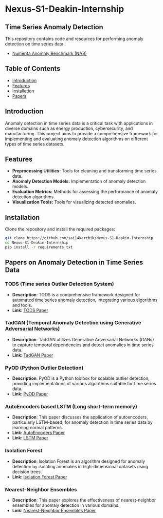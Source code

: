 # Nexus-S1-Deakin-Internship

## Time Series Anomaly Detection

This repository contains code and resources for performing anomaly detection on time series data.

- [Numenta Anomaly Benchmark (NAB)](https://www.kaggle.com/datasets/boltzmannbrain/nab)

## Table of Contents

- [Introduction](#introduction)
- [Features](#features)
- [Installation](#installation)
- [Papers](#papers)

## Introduction

Anomaly detection in time series data is a critical task with applications in diverse domains such as energy production, cybersecurity, and manufacturing. This project aims to provide a comprehensive framework for implementing and evaluating anomaly detection algorithms on different types of time series datasets.

## Features

- **Preprocessing Utilities:** Tools for cleaning and transforming time series data.
- **Anomaly Detection Models:** Implementation of anomaly detection models.
- **Evaluation Metrics:** Methods for assessing the performance of anomaly detection algorithms.
- **Visualization Tools:** Tools for visualizing detected anomalies.


## Installation

Clone the repository and install the required packages:

```bash
git clone https://github.com/sai14karthik/Nexus-S1-Deakin-Internship
cd Nexus-S1-Deakin-Internship
pip install -r requirements.txt
```

## Papers on Anomaly Detection in Time Series Data 

### TODS (Time series Outlier Detection System)
- **Description**: TODS is a comprehensive framework designed for automated time series anomaly detection, integrating various algorithms and tools.
- **Link**: [TODS Paper](https://arxiv.org/abs/2009.09822)

### TadGAN (Temporal Anomaly Detection using Generative Adversarial Networks)
- **Description**: TadGAN utilizes Generative Adversarial Networks (GANs) to capture temporal dependencies and detect anomalies in time series data.
- **Link**: [TadGAN Paper](https://arxiv.org/abs/2009.07769)

### PyOD (Python Outlier Detection)
- **Description**: PyOD is a Python toolbox for scalable outlier detection, providing implementations of various algorithms suitable for time series data.
- **Link**: [PyOD Paper](https://arxiv.org/abs/1901.01588)

### AutoEncoders based LSTM (Long short-term memory)
- **Description**: This paper discusses the application of autoencoders, particularly LSTM-based, for anomaly detection in time series data by learning normal patterns.
- **Link**: [AutoEncoders Paper](https://arxiv.org/abs/1807.02011)
- **Link**: [LSTM Paper](https://ieeexplore.ieee.org/document/8125846)


### Isolation Forest
- **Description**: Isolation Forest is an algorithm designed for anomaly detection by isolating anomalies in high-dimensional datasets using decision trees.
- **Link**: [Isolation Forest Paper](https://ieeexplore.ieee.org/document/4781136)

### Nearest-Neighbor Ensembles
- **Description**: This paper explores the effectiveness of nearest-neighbor ensembles for anomaly detection in various domains.
- **Link**: [Nearest-Neighbor Ensembles Paper](https://onlinelibrary.wiley.com/doi/10.1111/coin.12156)
